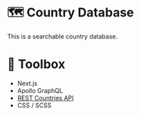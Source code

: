 # 🗺️ Country Database

This is a searchable country database.

# 🧰 Toolbox

- Next.js
- Apollo GraphQL
- [REST Countries API](https://restcountries.eu/)
- CSS / SCSS
